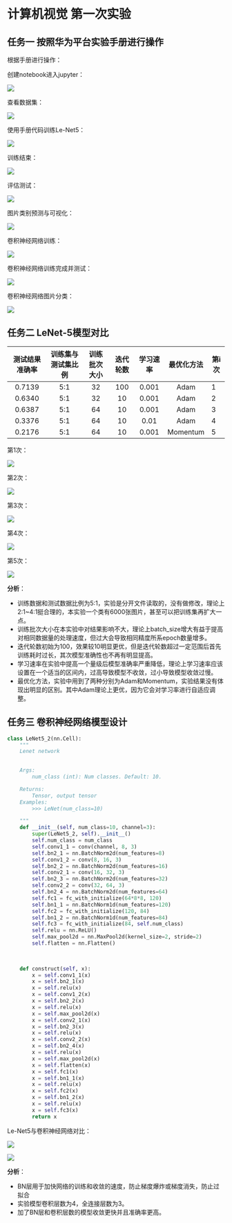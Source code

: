 # 计算机视觉 第一次实验

## 任务一 按照华为平台实验手册进行操作

根据手册进行操作：

创建notebook进入jupyter：

![](1进入jupyter开始.jpg)

查看数据集：

![](2查看数据集.jpg)

使用手册代码训练Le-Net5：

![](3training.jpg)

训练结束：

![](4训练结束.jpg)

评估测试：

![](5评估测试.jpg)

图片类别预测与可视化：

![](6图片类别预测与可视化.jpg)

卷积神经网络训练：

![](7卷积训练.jpg)

卷积神经网络训练完成并测试：

![](8卷积神经网络训练完成并测试.jpg)

卷积神经网络图片分类：

![](9卷积神经网络图片分类.jpg)

## 任务二 LeNet-5模型对比

| 测试结果准确率 | 训练集与测试集比例 | 训练批次大小 | 迭代轮数 | 学习速率 | 最优化方法 | 第i次 |
| :------------: | :----------------: | :----------: | :------: | :------: | :--------: | ----- |
|     0.7139     |        5:1         |      32      |   100    |  0.001   |    Adam    | 1     |
|     0.6340     |        5:1         |      32      |    10    |  0.001   |    Adam    | 2     |
|     0.6387     |        5:1         |      64      |    10    |  0.001   |    Adam    | 3     |
|     0.3376     |        5:1         |      64      |    10    |   0.01   |    Adam    | 4     |
|     0.2176     |        5:1         |      64      |    10    |  0.001   |  Momentum  | 5     |

第1次：

![](5评估测试.JPG)

第2次：

![](10Le-Net批次大小32迭代次数10.JPG)

第3次：

![](11Le-Net迭代次数10批次大小64.JPG)

第4次：

![](12Le-Net学习速率0.01.JPG)

第5次：

![](13Le-Net最优化方法Momentum.JPG)

**分析**：

- 训练数据和测试数据比例为5:1，实验是分开文件读取的，没有做修改，理论上2:1~4:1挺合理的，本实验一个类有6000张图片，甚至可以把训练集再扩大一点。
- 训练批次大小在本实验中对结果影响不大，理论上batch_size增大有益于提高对相同数据量的处理速度，但过大会导致相同精度所系epoch数量增多。
- 迭代轮数初始为100，效果较10明显更优，但是迭代轮数超过一定范围后首先训练耗时过长，其次模型准确性也不再有明显提高。
- 学习速率在实验中提高一个量级后模型准确率严重降低，理论上学习速率应该设置在一个适当的区间内，过高导致模型不收敛，过小导致模型收敛过慢。
- 最优化方法，实验中用到了两种分别为Adam和Momentum，实验结果没有体现出明显的区别。其中Adam理论上更优，因为它会对学习率进行自适应调整。

## 任务三 卷积神经网络模型设计

```python
class LeNet5_2(nn.Cell):
    """
    Lenet network
    

    Args:
        num_class (int): Num classes. Default: 10.

    Returns:
        Tensor, output tensor
    Examples:
        >>> LeNet(num_class=10)

    """
    def __init__(self, num_class=10, channel=3):
        super(LeNet5_2, self).__init__()
        self.num_class = num_class
        self.conv1_1 = conv(channel, 8, 3)
        self.bn2_1 = nn.BatchNorm2d(num_features=8)
        self.conv1_2 = conv(8, 16, 3)
        self.bn2_2 = nn.BatchNorm2d(num_features=16)        
        self.conv2_1 = conv(16, 32, 3)
        self.bn2_3 = nn.BatchNorm2d(num_features=32)        
        self.conv2_2 = conv(32, 64, 3)
        self.bn2_4 = nn.BatchNorm2d(num_features=64)
        self.fc1 = fc_with_initialize(64*8*8, 120)
        self.bn1_1 = nn.BatchNorm1d(num_features=120)
        self.fc2 = fc_with_initialize(120, 84)
        self.bn1_2 = nn.BatchNorm1d(num_features=84)
        self.fc3 = fc_with_initialize(84, self.num_class)
        self.relu = nn.ReLU()      
        self.max_pool2d = nn.MaxPool2d(kernel_size=2, stride=2)
        self.flatten = nn.Flatten()
        
        

    def construct(self, x):
        x = self.conv1_1(x)
        x = self.bn2_1(x)
        x = self.relu(x)
        x = self.conv1_2(x)
        x = self.bn2_2(x)
        x = self.relu(x)
        x = self.max_pool2d(x)
        x = self.conv2_1(x)
        x = self.bn2_3(x)
        x = self.relu(x)
        x = self.conv2_2(x)
        x = self.bn2_4(x)
        x = self.relu(x)
        x = self.max_pool2d(x)        
        x = self.flatten(x)
        x = self.fc1(x)
        x = self.bn1_1(x)
        x = self.relu(x)
        x = self.fc2(x)
        x = self.bn1_2(x)
        x = self.relu(x)
        x = self.fc3(x)
        return x
```

Le-Net5与卷积神经网络对比：

![](5评估测试.JPG)

![](8卷积神经网络训练完成并测试.JPG)

**分析**：

- BN层用于加快网络的训练和收敛的速度，防止梯度爆炸或梯度消失，防止过拟合
- 实验模型卷积层数为4，全连接层数为3。
- 加了BN层和卷积层数的模型收敛更快并且准确率更高。

